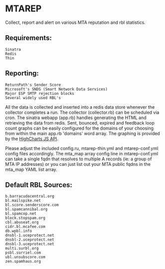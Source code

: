 MTAREP
================================

Collect, report and alert on various MTA reputation and rbl statistics.

Requirements:
-------------

    Sinatra
    Redis
    Thin

Reporting:
----------

    ReturnPath's Sender Score
    Microsoft's SNDS (Smart Network Data Services)
    Major ESP SMTP rejection blocks
    Several widely used RBL's

All the data is collected and inserted into a redis data store whenever the collector completes a run. The collector (collector.rb) can be scheduled via cron. The sinatra webapp (app.rb) handles generating the HTML and retrieving the data from redis. Sent, bounced, expired and feedback loop count graphs can be easily configured for the domains of your choosing from within the main app.rb 'domains' word array. The graphing is provided by the [HighCharts JS API](http://www.highcharts.com/products/highcharts).

Please adjust the included config.ru, mtarep-thin.yml and mtarep-conf.yml config files accordingly. The mta_map array config line in mtarep-conf.yml can take a single fqdn that resolves to multiple A records (ie: a group of MTA IP addresses) or you can just list out your MTA public fqdns in the mta_map YAML list array.

Default RBL Sources:
--------------------

    b.barracudacentral.org
    bl.mailspike.net
    bl.score.senderscore.com
    bl.spamcannibal.org
    bl.spamcop.net
    block.stopspam.org
    cbl.abuseat.org
    cidr.bl.mcafee.com
    db.wpbl.info
    dnsbl-1.uceprotect.net
    dnsbl-2.uceprotect.net
    dnsbl-3.uceprotect.net
    multi.surbl.org
    psbl.surriel.com
    ubl.unsubscore.com
    zen.spamhaus.org

